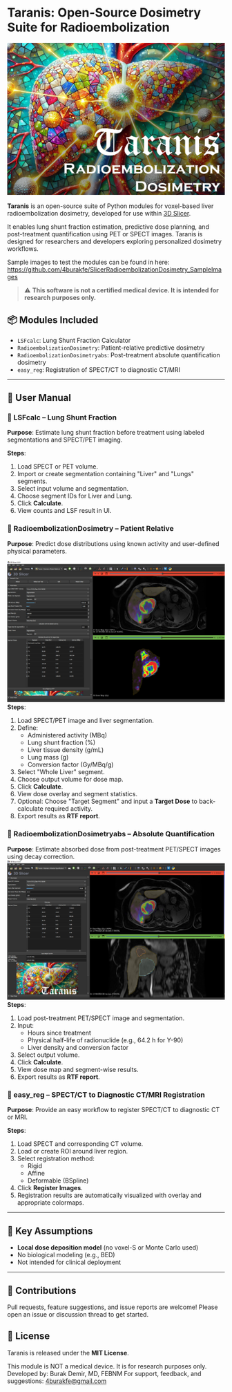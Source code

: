 # Taranis: Open-Source Dosimetry Suite for Radioembolization

![Banner](banner.png)



**Taranis** is an open-source suite of Python modules for voxel-based liver radioembolization dosimetry, developed for use within [3D Slicer](https://www.slicer.org/). 

It enables lung shunt fraction estimation, predictive dose planning, and post-treatment quantification using PET or SPECT images. Taranis is designed for researchers and developers exploring personalized dosimetry workflows.

Sample images to test the modules can be found in here: https://github.com/4burakfe/SlicerRadioembolizationDosimetry_SampleImages

> ⚠️ **This software is not a certified medical device. It is intended for research purposes only.**

## 📦 Modules Included

- `LSFcalc`: Lung Shunt Fraction Calculator
- `RadioembolizationDosimetry`: Patient-relative predictive dosimetry
- `RadioembolizationDosimetryabs`: Post-treatment absolute quantification dosimetry
- `easy_reg`: Registration of SPECT/CT to diagnostic CT/MRI

---

## 📖 User Manual

### 📌 LSFcalc – Lung Shunt Fraction
**Purpose**: Estimate lung shunt fraction before treatment using labeled segmentations and SPECT/PET imaging.

**Steps**:
1. Load SPECT or PET volume.
2. Import or create segmentation containing "Liver" and "Lungs" segments.
3. Select input volume and segmentation.
4. Choose segment IDs for Liver and Lung.
5. Click **Calculate**.
6. View counts and LSF result in UI.

### 📌 RadioembolizationDosimetry – Patient Relative
**Purpose**: Predict dose distributions using known activity and user-defined physical parameters.

![Screenshot](Screenshot2.jpg)
**Steps**:
1. Load SPECT/PET image and liver segmentation.
2. Define:
   - Administered activity (MBq)
   - Lung shunt fraction (%)
   - Liver tissue density (g/mL)
   - Lung mass (g)
   - Conversion factor (Gy/MBq/g)
3. Select "Whole Liver" segment.
4. Choose output volume for dose map.
5. Click **Calculate**.
6. View dose overlay and segment statistics.
7. Optional: Choose "Target Segment" and input a **Target Dose** to back-calculate required activity.
8. Export results as **RTF report**.

### 📌 RadioembolizationDosimetryabs – Absolute Quantification
**Purpose**: Estimate absorbed dose from post-treatment PET/SPECT images using decay correction.
![Screenshot](Screenshot1.jpg)
**Steps**:
1. Load post-treatment PET/SPECT image and segmentation.
2. Input:
   - Hours since treatment
   - Physical half-life of radionuclide (e.g., 64.2 h for Y-90)
   - Liver density and conversion factor
3. Select output volume.
4. Click **Calculate**.
5. View dose map and segment-wise results.
6. Export results as **RTF report**.

### 📌 easy_reg – SPECT/CT to Diagnostic CT/MRI Registration
**Purpose**: Provide an easy workflow to register SPECT/CT to diagnostic CT or MRI.

**Steps**:
1. Load SPECT and corresponding CT volume.
2. Load or create ROI around liver region.
3. Select registration method:
   - Rigid
   - Affine
   - Deformable (BSpline)
4. Click **Register Images**.
5. Registration results are automatically visualized with overlay and appropriate colormaps.

---

## 🧮 Key Assumptions
- **Local dose deposition model** (no voxel-S or Monte Carlo used)
- No biological modeling (e.g., BED)
- Not intended for clinical deployment

---


## 🤝 Contributions
Pull requests, feature suggestions, and issue reports are welcome! Please open an issue or discussion thread to get started.

## 📜 License
Taranis is released under the **MIT License**.

This module is NOT a medical device. It is for research purposes only.
Developed by: Burak Demir, MD, FEBNM
For support, feedback, and suggestions: 4burakfe@gmail.com

